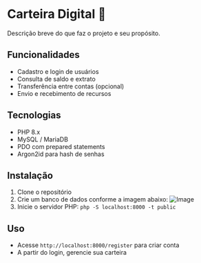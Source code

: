 # Carteira Digital 💼

Descrição breve do que faz o projeto e seu propósito.

## Funcionalidades

- Cadastro e login de usuários
- Consulta de saldo e extrato
- Transferência entre contas (opcional)
- Envio e recebimento de recursos

## Tecnologias

- PHP 8.x
- MySQL / MariaDB
- PDO com prepared statements
- Argon2id para hash de senhas

## Instalação

1. Clone o repositório  
2. Crie um banco de dados conforme a imagem abaixo:
  ![Image](https://github.com/user-attachments/assets/a94a4dc8-d55e-4307-b5bd-a79f426c894c)
3. Inicie o servidor PHP: `php -S localhost:8000 -t public`

## Uso

- Acesse `http://localhost:8000/register` para criar conta  
- A partir do login, gerencie sua carteira
